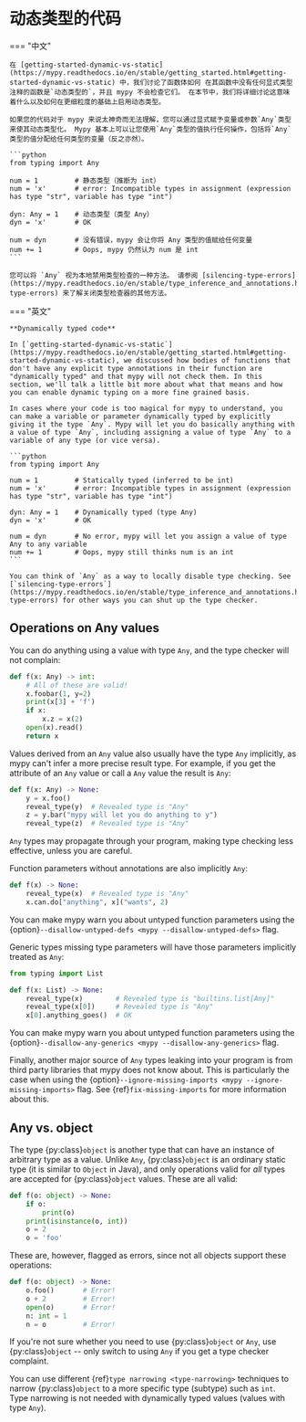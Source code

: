 # 动态类型的代码

=== "中文"

    在 [getting-started-dynamic-vs-static](https://mypy.readthedocs.io/en/stable/getting_started.html#getting-started-dynamic-vs-static) 中，我们讨论了函数体如何 在其函数中没有任何显式类型注释的函数是`动态类型的`，并且 mypy 不会检查它们。 在本节中，我们将详细讨论这意味着什么以及如何在更细粒度的基础上启用动态类型。
    
    如果您的代码对于 mypy 来说太神奇而无法理解，您可以通过显式赋予变量或参数`Any`类型来使其动态类型化。 Mypy 基本上可以让您使用`Any`类型的值执行任何操作，包括将`Any`类型的值分配给任何类型的变量（反之亦然）。

    ```python
    from typing import Any
    
    num = 1         # 静态类型（推断为 int）
    num = 'x'       # error: Incompatible types in assignment (expression has type "str", variable has type "int")
    
    dyn: Any = 1    # 动态类型（类型 Any）
    dyn = 'x'       # OK
    
    num = dyn       # 没有错误，mypy 会让你将 Any 类型的值赋给任何变量
    num += 1        # Oops, mypy 仍然认为 num 是 int
    ```
    
    您可以将 `Any` 视为本地禁用类型检查的一种方法。 请参阅 [silencing-type-errors](https://mypy.readthedocs.io/en/stable/type_inference_and_annotations.html#silencing-type-errors) 来了解关闭类型检查器的其他方法。

=== "英文"

    **Dynamically typed code**

    In [`getting-started-dynamic-vs-static`](https://mypy.readthedocs.io/en/stable/getting_started.html#getting-started-dynamic-vs-static), we discussed how bodies of functions that don't have any explicit type annotations in their function are "dynamically typed" and that mypy will not check them. In this section, we'll talk a little bit more about what that means and how you can enable dynamic typing on a more fine grained basis.
    
    In cases where your code is too magical for mypy to understand, you can make a variable or parameter dynamically typed by explicitly giving it the type `Any`. Mypy will let you do basically anything with a value of type `Any`, including assigning a value of type `Any` to a variable of any type (or vice versa).

    ```python
    from typing import Any
    
    num = 1         # Statically typed (inferred to be int)
    num = 'x'       # error: Incompatible types in assignment (expression has type "str", variable has type "int")
    
    dyn: Any = 1    # Dynamically typed (type Any)
    dyn = 'x'       # OK
    
    num = dyn       # No error, mypy will let you assign a value of type Any to any variable
    num += 1        # Oops, mypy still thinks num is an int
    ```
    
    You can think of `Any` as a way to locally disable type checking. See [`silencing-type-errors`](https://mypy.readthedocs.io/en/stable/type_inference_and_annotations.html#silencing-type-errors) for other ways you can shut up the type checker.

## Operations on Any values

You can do anything using a value with type `Any`, and the type checker
will not complain:

```python
def f(x: Any) -> int:
    # All of these are valid!
    x.foobar(1, y=2)
    print(x[3] + 'f')
    if x:
        x.z = x(2)
    open(x).read()
    return x
```

Values derived from an `Any` value also usually have the type `Any`
implicitly, as mypy can't infer a more precise result type. For
example, if you get the attribute of an `Any` value or call a
`Any` value the result is `Any`:

```python
def f(x: Any) -> None:
    y = x.foo()
    reveal_type(y)  # Revealed type is "Any"
    z = y.bar("mypy will let you do anything to y")
    reveal_type(z)  # Revealed type is "Any"
```

`Any` types may propagate through your program, making type checking
less effective, unless you are careful.

Function parameters without annotations are also implicitly `Any`:

```python
def f(x) -> None:
    reveal_type(x)  # Revealed type is "Any"
    x.can.do["anything", x]("wants", 2)
```

You can make mypy warn you about untyped function parameters using the
{option}`--disallow-untyped-defs <mypy --disallow-untyped-defs>` flag.

Generic types missing type parameters will have those parameters implicitly
treated as `Any`:

```python
from typing import List

def f(x: List) -> None:
    reveal_type(x)        # Revealed type is "builtins.list[Any]"
    reveal_type(x[0])     # Revealed type is "Any"
    x[0].anything_goes()  # OK
```

You can make mypy warn you about untyped function parameters using the
{option}`--disallow-any-generics <mypy --disallow-any-generics>` flag.

Finally, another major source of `Any` types leaking into your program is from
third party libraries that mypy does not know about. This is particularly the case
when using the {option}`--ignore-missing-imports <mypy --ignore-missing-imports>`
flag. See {ref}`fix-missing-imports` for more information about this.

## Any vs. object

The type {py:class}`object` is another type that can have an instance of arbitrary
type as a value. Unlike `Any`, {py:class}`object` is an ordinary static type (it
is similar to `Object` in Java), and only operations valid for *all*
types are accepted for {py:class}`object` values. These are all valid:

```python
def f(o: object) -> None:
    if o:
        print(o)
    print(isinstance(o, int))
    o = 2
    o = 'foo'
```

These are, however, flagged as errors, since not all objects support these
operations:

```python
def f(o: object) -> None:
    o.foo()       # Error!
    o + 2         # Error!
    open(o)       # Error!
    n: int = 1
    n = o         # Error!
```

If you're not sure whether you need to use {py:class}`object` or `Any`, use
{py:class}`object` -- only switch to using `Any` if you get a type checker
complaint.

You can use different {ref}`type narrowing <type-narrowing>`
techniques to narrow {py:class}`object` to a more specific
type (subtype) such as `int`. Type narrowing is not needed with
dynamically typed values (values with type `Any`).
